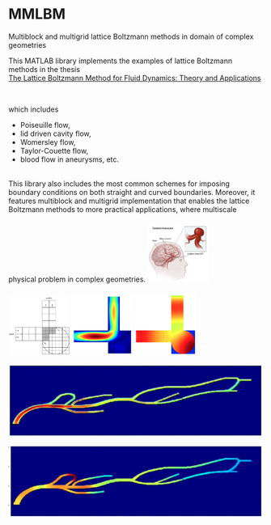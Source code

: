# MMLBM
Multiblock and multigrid lattice Boltzmann methods in domain of complex geometries

This MATLAB library implements the examples of lattice Boltzmann methods in the thesis <br/>
[The Lattice Boltzmann Method for Fluid Dynamics: Theory and Applications](https://github.com/cpempire/MMLBM/tree/master/thesis)

<br/>

which includes 
- Poiseuille flow, 
- lid driven cavity flow, 
- Womersley flow, 
- Taylor-Couette flow, 
- blood flow in aneurysms, etc. 

<br/>
This library also includes the most common schemes for imposing boundary conditions on both straight and curved boundaries. Moreover, it features multiblock and multigrid implementation that enables the lattice Boltzmann methods to more practical applications, where multiscale physical problem in complex geometries.

<img src="images/cerebral_aneurysm_2.jpeg" style="width: 24%; max-width: 250px; margin-top: 1.5em;">
<img src="images/lbm-block.png" style="width: 24%; max-width: 250px; margin-top: 1.5em;">

<img src="images/lbm-velocity.png" style="width: 24%; max-width: 250px; margin-top: 1.5em;">
<img src="images/lbm-pressure.png" style="width: 24%; max-width: 250px; margin-top: 1.5em;">

![arm](images/lbm-plaque-velocity.png)

![arm](images/lbm-plaque-pressure.png)
